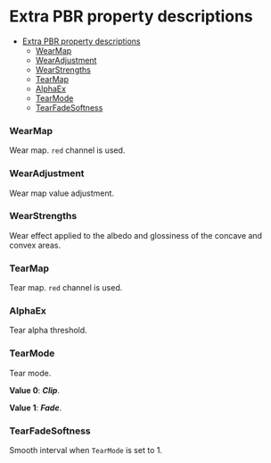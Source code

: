 # Extra PBR property descriptions

- [Extra PBR property descriptions](#extra-pbr-property-descriptions)
    - [WearMap](#wearmap)
    - [WearAdjustment](#wearadjustment)
    - [WearStrengths](#wearstrengths)
    - [TearMap](#tearmap)
    - [AlphaEx](#alphaex)
    - [TearMode](#tearmode)
    - [TearFadeSoftness](#tearfadesoftness)

### WearMap
Wear map. `red` channel is used.

### WearAdjustment
Wear map value adjustment.

### WearStrengths
Wear effect applied to the albedo and glossiness of the concave and convex areas.

### TearMap
Tear map. `red` channel is used.

### AlphaEx
Tear alpha threshold.

### TearMode
Tear mode.

**Value 0**: ***Clip***.

**Value 1**: ***Fade***.

### TearFadeSoftness
Smooth interval when `TearMode` is set to 1.
